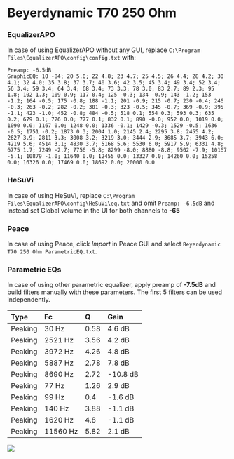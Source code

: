 # Beyerdynamic T70 250 Ohm

### EqualizerAPO
In case of using EqualizerAPO without any GUI, replace `C:\Program Files\EqualizerAPO\config\config.txt`
with:
```
Preamp: -6.5dB
GraphicEQ: 10 -84; 20 5.0; 22 4.8; 23 4.7; 25 4.5; 26 4.4; 28 4.2; 30 4.1; 32 4.0; 35 3.8; 37 3.7; 40 3.6; 42 3.5; 45 3.4; 49 3.4; 52 3.4; 56 3.4; 59 3.4; 64 3.4; 68 3.4; 73 3.3; 78 3.0; 83 2.7; 89 2.3; 95 1.8; 102 1.3; 109 0.9; 117 0.4; 125 -0.3; 134 -0.9; 143 -1.2; 153 -1.2; 164 -0.5; 175 -0.8; 188 -1.1; 201 -0.9; 215 -0.7; 230 -0.4; 246 -0.3; 263 -0.2; 282 -0.2; 301 -0.3; 323 -0.5; 345 -0.7; 369 -0.9; 395 -1.1; 423 -1.0; 452 -0.8; 484 -0.5; 518 0.1; 554 0.3; 593 0.3; 635 0.2; 679 0.1; 726 0.0; 777 0.1; 832 0.1; 890 -0.0; 952 0.0; 1019 0.0; 1090 0.0; 1167 0.0; 1248 0.0; 1336 -0.1; 1429 -0.3; 1529 -0.5; 1636 -0.5; 1751 -0.2; 1873 0.3; 2004 1.0; 2145 2.4; 2295 3.8; 2455 4.2; 2627 3.9; 2811 3.3; 3008 3.2; 3219 3.0; 3444 2.9; 3685 3.7; 3943 6.0; 4219 5.6; 4514 3.1; 4830 3.7; 5168 5.6; 5530 6.0; 5917 5.9; 6331 4.8; 6775 1.7; 7249 -2.7; 7756 -5.8; 8299 -8.0; 8880 -8.8; 9502 -7.9; 10167 -5.1; 10879 -1.0; 11640 0.0; 12455 0.0; 13327 0.0; 14260 0.0; 15258 0.0; 16326 0.0; 17469 0.0; 18692 0.0; 20000 0.0
```

### HeSuVi
In case of using HeSuVi, replace `C:\Program Files\EqualizerAPO\config\HeSuVi\eq.txt` and omit `Preamp:
-6.5dB` and instead set Global volume in the UI for both channels to **-65**

### Peace
In case of using Peace, click *Import* in Peace GUI and select `Beyerdynamic T70 250 Ohm ParametricEQ.txt`.

### Parametric EQs
In case of using other parametric equalizer, apply preamp of **-7.5dB** and build filters manually with
these parameters. The first 5 filters can be used independently.

| Type    | Fc       |    Q | Gain     |
|:--------|:---------|:-----|:---------|
| Peaking | 30 Hz    | 0.58 | 4.6 dB   |
| Peaking | 2521 Hz  | 3.56 | 4.2 dB   |
| Peaking | 3972 Hz  | 4.26 | 4.8 dB   |
| Peaking | 5887 Hz  | 2.78 | 7.8 dB   |
| Peaking | 8690 Hz  | 2.72 | -10.8 dB |
| Peaking | 77 Hz    | 1.26 | 2.9 dB   |
| Peaking | 99 Hz    | 0.4  | -1.6 dB  |
| Peaking | 140 Hz   | 3.88 | -1.1 dB  |
| Peaking | 1620 Hz  | 4.8  | -1.1 dB  |
| Peaking | 11560 Hz | 5.82 | 2.1 dB   |

![](https://raw.githubusercontent.com/jaakkopasanen/AutoEq/master/results/innerfidelity/sbaf-serious/Beyerdynamic%20T70%20250%20Ohm/Beyerdynamic%20T70%20250%20Ohm.png)